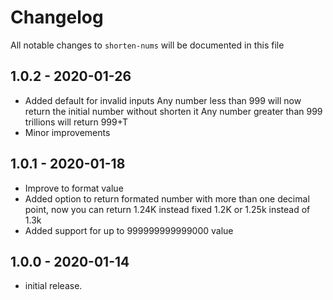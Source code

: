 # Changelog

All notable changes to `shorten-nums` will be documented in this file

## 1.0.2 - 2020-01-26

- Added default for invalid inputs
Any number less than 999 will now return the initial number without shorten it
Any number greater than 999 trillions will return 999+T
- Minor improvements


## 1.0.1 - 2020-01-18

- Improve to format value
- Added option to return formated number with more than one decimal point, now you can return 1.24K instead fixed 1.2K or 1.25k instead of 1.3k
- Added support for up to 999999999999000 value

## 1.0.0 - 2020-01-14

- initial release.
